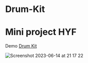 # Drum-Kit

# Mini project HYF

Demo [Drum Kit](https://payamanari.github.io/Drum-Kit/)

![Screenshot 2023-06-14 at 21 17 22](https://github.com/PayamAnari/Drum-Kit/assets/125816107/962f5160-653c-4676-b94d-67b566a8cc56)

